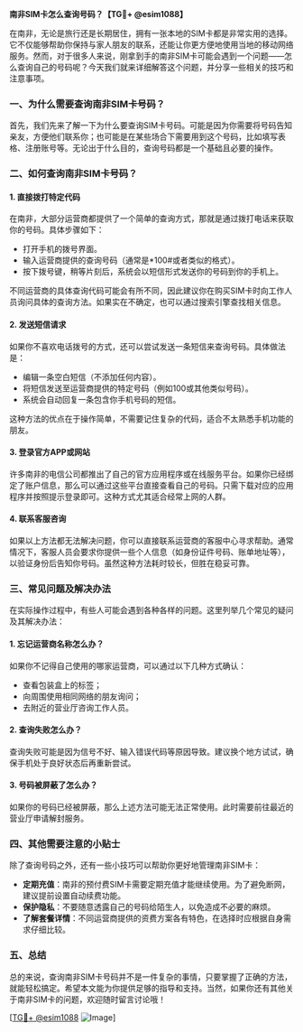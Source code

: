 **南非SIM卡怎么查询号码？【TG💪+ @esim1088】**

在南非，无论是旅行还是长期居住，拥有一张本地的SIM卡都是非常实用的选择。它不仅能够帮助你保持与家人朋友的联系，还能让你更方便地使用当地的移动网络服务。然而，对于很多人来说，刚拿到手的南非SIM卡可能会遇到一个问题——怎么查询自己的号码呢？今天我们就来详细解答这个问题，并分享一些相关的技巧和注意事项。

### 一、为什么需要查询南非SIM卡号码？

首先，我们先来了解一下为什么要查询SIM卡号码。可能是因为你需要将号码告知亲友，方便他们联系你；也可能是在某些场合下需要用到这个号码，比如填写表格、注册账号等。无论出于什么目的，查询号码都是一个基础且必要的操作。

### 二、如何查询南非SIM卡号码？

#### 1. **直接拨打特定代码**
   在南非，大部分运营商都提供了一个简单的查询方式，那就是通过拨打电话来获取你的号码。具体步骤如下：
   - 打开手机的拨号界面。
   - 输入运营商提供的查询号码（通常是*100#或者类似的格式）。
   - 按下拨号键，稍等片刻后，系统会以短信形式发送你的号码到你的手机上。

   不同运营商的具体查询代码可能会有所不同，因此建议你在购买SIM卡时向工作人员询问具体的查询方法。如果实在不确定，也可以通过搜索引擎查找相关信息。

#### 2. **发送短信请求**
   如果你不喜欢电话拨号的方式，还可以尝试发送一条短信来查询号码。具体做法是：
   - 编辑一条空白短信（不添加任何内容）。
   - 将短信发送至运营商提供的特定号码（例如100或其他类似号码）。
   - 系统会自动回复一条包含你手机号码的短信。

   这种方法的优点在于操作简单，不需要记住复杂的代码，适合不太熟悉手机功能的朋友。

#### 3. **登录官方APP或网站**
   许多南非的电信公司都推出了自己的官方应用程序或在线服务平台。如果你已经绑定了账户信息，那么可以通过这些平台直接查看自己的号码。只需下载对应的应用程序并按照提示登录即可。这种方式尤其适合经常上网的人群。

#### 4. **联系客服咨询**
   如果以上方法都无法解决问题，你可以直接联系运营商的客服中心寻求帮助。通常情况下，客服人员会要求你提供一些个人信息（如身份证件号码、账单地址等），以验证身份后告知你号码。虽然这种方法耗时较长，但胜在稳妥可靠。

### 三、常见问题及解决办法

在实际操作过程中，有些人可能会遇到各种各样的问题。这里列举几个常见的疑问及其解决办法：

#### 1. **忘记运营商名称怎么办？**
   如果你不记得自己使用的哪家运营商，可以通过以下几种方式确认：
   - 查看包装盒上的标签；
   - 向周围使用相同网络的朋友询问；
   - 去附近的营业厅咨询工作人员。

#### 2. **查询失败怎么办？**
   查询失败可能是因为信号不好、输入错误代码等原因导致。建议换个地方试试，确保手机处于良好状态后再重新尝试。

#### 3. **号码被屏蔽了怎么办？**
   如果你的号码已经被屏蔽，那么上述方法可能无法正常使用。此时需要前往最近的营业厅申请解封服务。

### 四、其他需要注意的小贴士

除了查询号码之外，还有一些小技巧可以帮助你更好地管理南非SIM卡：

- **定期充值**：南非的预付费SIM卡需要定期充值才能继续使用。为了避免断网，建议提前设置自动续费功能。
- **保护隐私**：不要随意透露自己的号码给陌生人，以免造成不必要的麻烦。
- **了解套餐详情**：不同运营商提供的资费方案各有特色，在选择时应根据自身需求仔细比较。

### 五、总结

总的来说，查询南非SIM卡号码并不是一件复杂的事情，只要掌握了正确的方法，就能轻松搞定。希望本文能为你提供足够的指导和支持。当然，如果你还有其他关于南非SIM卡的问题，欢迎随时留言讨论哦！

[[TG💪+ @esim1088](https://t.me/s/esim1088) ![Image](https://i.postimg.cc/4NQfJmqS/Snipaste-2025-05-13-00-14-12.png)]